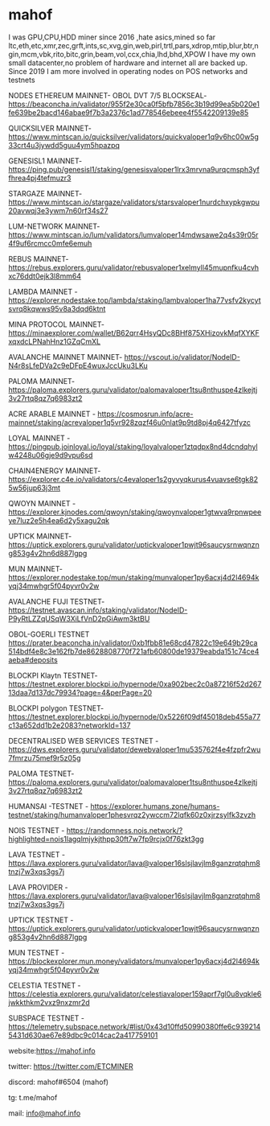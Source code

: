 # mahof
I was GPU,CPU,HDD miner since 2016 ,hate asics,mined so far ltc,eth,etc,xmr,zec,grft,ints,sc,xvg,gin,web,pirl,trtl,pars,xdrop,mtip,blur,btr,ngin,mcm,vbk,rito,bitc,grin,beam,vol,ccx,chia,lhd,bhd,XPOW
I have my own small datacenter,no problem of hardware and internet all are backed up.
Since 2019 I am more involved in operating nodes on POS networks and testnets

NODES
ETHEREUM MAINNET- OBOL DVT 7/5 BLOCKSEAL- https://beaconcha.in/validator/955f2e30ca0f5bfb7856c3b19d99ea5b020e1fe639be2bacd146abae9f7b3a2376c1ad778546ebeee4f5542209139e85

QUICKSILVER MAINNET- https://www.mintscan.io/quicksilver/validators/quickvaloper1q9v6hc00w5g33crt4u3jywdd5guu4ym5hpazpq

GENESISL1 MAINNET- https://ping.pub/genesisl1/staking/genesisvaloper1lrx3mrvna9urqcmsph3yffhrea4pj4tefmuzr3

STARGAZE MAINNET- https://www.mintscan.io/stargaze/validators/starsvaloper1nurdchxypkgwpu20avwqj3e3ywm7n60rf34s27

LUM-NETWORK MAINNET- https://www.mintscan.io/lum/validators/lumvaloper14mdwsawe2q4s39r05r4f9uf6rcmcc0mfe6emuh

REBUS MAINNET- https://rebus.explorers.guru/validator/rebusvaloper1xelmyll45mupnfku4cvhxc76ddt0ejk3l8mm64

LAMBDA MAINNET - https://explorer.nodestake.top/lambda/staking/lambvaloper1ha77vsfv2kycytsvrq8kqwws95v8a3dqd6ktnt

MINA PROTOCOL MAINNET- https://minaexplorer.com/wallet/B62qrr4HsyQDc8BHf875XHizovkMqfXYKFxqxdcLPNahHnz1GZqCmXL

AVALANCHE MAINNET MAINNET- https://vscout.io/validator/NodeID-N4r8sLfeDVa2c9eDFpE4wuxJccUku3LKu

PALOMA MAINNET- https://paloma.explorers.guru/validator/palomavaloper1tsu8nthuspe4zlkejtj3v27rtq8qz7q6983zt2

ACRE ARABLE MAINNET - https://cosmosrun.info/acre-mainnet/staking/acrevaloper1q5vr928zqzf46u0nlat9p9td8pj4q6427tfyzc

LOYAL MAINNET - https://pingpub.joinloyal.io/loyal/staking/loyalvaloper1ztqdpx8nd4dcndqhylw4248u06gje9d9vpu6sd

CHAIN4ENERGY MAINNET- https://explorer.c4e.io/validators/c4evaloper1s2gyvyqkurus4vuavse6tgk825w56jup63j3mt

QWOYN MAINNET - https://explorer.kjnodes.com/qwoyn/staking/qwoynvaloper1gtwva9rpnwpeeye7luz2e5h4ea6d2y5xagu2qk

UPTICK MAINNET- 
https://uptick.explorers.guru/validator/uptickvaloper1pwjt96saucysrnwqnzng853g4v2hn6d887lgpg

MUN MAINNET- https://explorer.nodestake.top/mun/staking/munvaloper1py6acxj4d2l4694kyqj34mwhgr5f04pyvr0v2w

AVALANCHE FUJI TESTNET- https://testnet.avascan.info/staking/validator/NodeID-P9yRtLZZqUSqW3XiLfVnD2pGiAwm3ktBU

OBOL-GOERLI TESTNET https://prater.beaconcha.in/validator/0xb1fbb81e68cd47822c19e649b29ca514bdf4e8c3e162fb7de8628808770f721afb60800de19379eabda151c74ce4aeba#deposits

BLOCKPI Klaytn TESTNET- https://testnet.explorer.blockpi.io/hypernode/0xa902bec2c0a87216f52d26713daa7d137dc79934?page=4&perPage=20

BLOCKPI polygon TESTNET- https://testnet.explorer.blockpi.io/hypernode/0x5226f09df45018deb455a77c13a652dd1b2e2083?networkId=137

DECENTRALISED WEB SERVICES TESTNET - https://dws.explorers.guru/validator/dewebvaloper1mu535762f4e4fzpfr2wu7fmrzu75mef9r5z05g

PALOMA TESTNET- https://paloma.explorers.guru/validator/palomavaloper1tsu8nthuspe4zlkejtj3v27rtq8qz7q6983zt2

HUMANSAI -TESTNET - https://explorer.humans.zone/humans-testnet/staking/humanvaloper1phesvrqz2ywccm72lqfk60z0xjrzsylfk3zvzh

NOIS TESTNET - https://randomness.nois.network/?highlighted=nois1lagqlmjykjthpp30ft7w7fp9rcjx0f76zkt3gg

LAVA TESTNET - https://lava.explorers.guru/validator/lava@valoper16slsjlavjlm8ganzrqtqhm8tnzj7w3xqs3gs7j

LAVA PROVIDER - https://lava.explorers.guru/validator/lava@valoper16slsjlavjlm8ganzrqtqhm8tnzj7w3xqs3gs7j

UPTICK TESTNET - https://uptick.explorers.guru/validator/uptickvaloper1pwjt96saucysrnwqnzng853g4v2hn6d887lgpg

MUN TESTNET - https://blockexplorer.mun.money/validators/munvaloper1py6acxj4d2l4694kyqj34mwhgr5f04pyvr0v2w

CELESTIA TESTNET - https://celestia.explorers.guru/validator/celestiavaloper159aprf7gl0u8vqkle6jwkkthkm2vxz9nxzmr2d

SUBSPACE TESTNET - https://telemetry.subspace.network/#list/0x43d10ffd50990380ffe6c9392145431d630ae67e89dbc9c014cac2a417759101




website:https://mahof.info

twitter: https://twitter.com/ETCMINER

discord: mahof#6504 (mahof)

tg: t.me/mahof

mail: info@mahof.info
